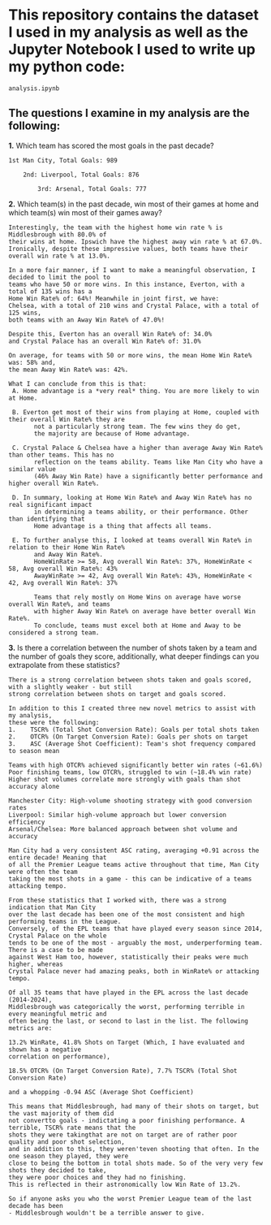 # This repository contains the dataset I used in my analysis as well as the Jupyter Notebook I used to write up my python code:
``` analysis.ipynb ```

## The questions I examine in my analysis are the following:

**1.** Which team has scored the most goals in the past decade?
```
1st Man City, Total Goals: 989

    2nd: Liverpool, Total Goals: 876

        3rd: Arsenal, Total Goals: 777
```

**2.** Which team(s) in the past decade, win most of their games at home and which team(s) win most of 
their games away?
```
Interestingly, the team with the highest home win rate % is Middlesbrough with 80.0% of 
their wins at home. Ipswich have the highest away win rate % at 67.0%.
Ironically, despite these impressive values, both teams have their overall win rate % at 13.0%.

In a more fair manner, if I want to make a meaningful observation, I decided to limit the pool to 
teams who have 50 or more wins. In this instance, Everton, with a total of 135 wins has a 
Home Win Rate% of: 64%! Meanwhile in joint first, we have:
Chelsea, with a total of 210 wins and Crystal Palace, with a total of 125 wins,
both teams with an Away Win Rate% of 47.0%!

Despite this, Everton has an overall Win Rate% of: 34.0%
and Crystal Palace has an overall Win Rate% of: 31.0%

On average, for teams with 50 or more wins, the mean Home Win Rate% was: 58% and,
the mean Away Win Rate% was: 42%.

What I can conclude from this is that:
 A. Home advantage is a *very real* thing. You are more likely to win at Home.

 B. Everton get most of their wins from playing at Home, coupled with their overall Win Rate% they are 
       not a particularly strong team. The few wins they do get, 
       the majority are because of Home advantage.

 C. Crystal Palace & Chelsea have a higher than average Away Win Rate% than other teams. This has no
       reflection on the teams ability. Teams like Man City who have a similar value
       (46% Away Win Rate) have a significantly better performance and higher overall Win Rate%.

 D. In summary, looking at Home Win Rate% and Away Win Rate% has no real significant impact 
       in determining a teams ability, or their performance. Other than identifying that 
       Home advantage is a thing that affects all teams.

 E. To further analyse this, I looked at teams overall Win Rate% in relation to their Home Win Rate% 
       and Away Win Rate%. 
       HomeWinRate >= 58, Avg overall Win Rate%: 37%, HomeWinRate < 58, Avg overall Win Rate%: 43%
       AwayWinRate >= 42, Avg overall Win Rate%: 43%, HomeWinRate < 42, Avg overall Win Rate%: 37%

       Teams that rely mostly on Home Wins on average have worse overall Win Rate%, and teams
       with higher Away Win Rate% on average have better overall Win Rate%.
       To conclude, teams must excel both at Home and Away to be considered a strong team.
```


**3.** Is there a correlation between the number of shots taken by a team and the number of goals they score,
additionally, what deeper findings can you extrapolate from these statistics?
```
There is a strong correlation between shots taken and goals scored, with a slightly weaker - but still
strong correlation between shots on target and goals scored.

In addition to this I created three new novel metrics to assist with my analysis, 
these were the following:
1.    TSCR% (Total Shot Conversion Rate): Goals per total shots taken
2.    OTCR% (On Target Conversion Rate): Goals per shots on target
3.    ASC (Average Shot Coefficient): Team's shot frequency compared to season mean

Teams with high OTCR% achieved significantly better win rates (~61.6%)
Poor finishing teams, low OTCR%, struggled to win (~18.4% win rate)
Higher shot volumes correlate more strongly with goals than shot accuracy alone

Manchester City: High-volume shooting strategy with good conversion rates
Liverpool: Similar high-volume approach but lower conversion efficiency
Arsenal/Chelsea: More balanced approach between shot volume and accuracy

Man City had a very consistent ASC rating, averaging +0.91 across the entire decade! Meaning that
of all the Premier League teams active throughout that time, Man City were often the team
taking the most shots in a game - this can be indicative of a teams attacking tempo.

From these statistics that I worked with, there was a strong indication that Man City
over the last decade has been one of the most consistent and high performing teams in the League.
Conversely, of the EPL teams that have played every season since 2014, Crystal Palace on the whole
tends to be one of the most - arguably the most, underperforming team. There is a case to be made
against West Ham too, however, statistically their peaks were much higher, whereas
Crystal Palace never had amazing peaks, both in WinRate% or attacking tempo.

Of all 35 teams that have played in the EPL across the last decade (2014-2024),
Middlesbrough was categorically the worst, performing terrible in every meaningful metric and
often being the last, or second to last in the list. The following metrics are:

13.2% WinRate, 41.8% Shots on Target (Which, I have evaluated and shown has a negative 
correlation on performance),

18.5% OTCR% (On Target Conversion Rate), 7.7% TSCR% (Total Shot Conversion Rate) 

and a whopping -0.94 ASC (Average Shot Coefficient)

This means that Middlesbrough, had many of their shots on target, but the vast majority of them did 
not convertto goals - indictating a poor finishing performance. A terrible, TSCR% rate means that the 
shots they were takingthat are not on target are of rather poor quality and poor shot selection, 
and in addition to this, they weren'teven shooting that often. In the one season they played, they were 
close to being the bottom in total shots made. So of the very very few shots they decided to take, 
they were poor choices and they had no finishing.
This is reflected in their astronomically low Win Rate of 13.2%.

So if anyone asks you who the worst Premier League team of the last decade has been 
- Middlesbrough wouldn't be a terrible answer to give.
```

